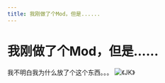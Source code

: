 ```yaml
---
title: 我刚做了个Mod，但是......
---
```


# 我刚做了个Mod，但是......

我不明白我为什么放了个这个东西。。。
![《JK》](docs/Shared/Blogs/News/JK(WTF)/JK(WTF).png)